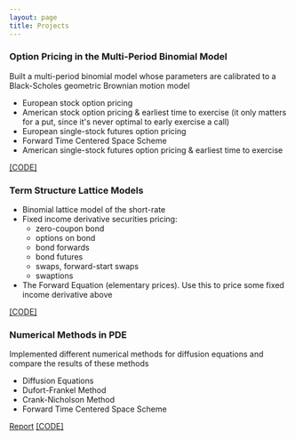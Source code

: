 ```yaml
---
layout: page
title: Projects
---
```

<!-- 3. Option-Pricing-in-the-Multi-Period-Binomial-Model -->
<div class="media">
    <div class="media-body">
       <p class="media-heading">
          <h3>Option Pricing in the Multi-Period Binomial Model</h3>
          <p>Built a multi-period binomial model whose parameters are calibrated to a Black-Scholes geometric Brownian motion model</p>
          <ul>
        <li>European stock option pricing</li>
        <li>American stock option pricing & earliest time to exercise (it only matters for a put, since it's never optimal to early exercise a call)</li>
        <li>European single-stock futures option pricing
</li>
        <li>Forward Time Centered Space Scheme</li>
        <li>American single-stock futures option pricing & earliest time to exercise</li>
    </ul>
     <a href="https://github.com/WenqiAngieWu/Option-Pricing-in-the-Multi-Period-Binomial-Model/blob/master/BinomialModel.py">[CODE]</a> 
       </p>
    </div>
</div>




<!-- 2. Term-Structure-Lattice-Models -->
<div class="media">
    <div class="media-body">
       <p class="media-heading">
          <h3>Term Structure Lattice Models</h3>
          <p>
          <ul>
        <li>Binomial lattice model of the short-rate</li>
        <li>Fixed income derivative securities pricing: 
          <ul>
            <li>zero-coupon bond</li>
            <li>options on bond</li>
            <li>bond forwards</li>
            <li>bond futures</li>
            <li>swaps, forward-start swaps</li>
            <li>swaptions</li>
          </ul></li>
        <li>The Forward Equation (elementary prices). Use this to price some fixed income derivative above</li>
      </ul>
        <a href="https://github.com/WenqiAngieWu/Term-Structure-Lattice-Models/blob/master/TermStructure.py">[CODE]</a> 
        </p>
      </p>
    </div>
</div>


<!-- 1. Numerical Methods in PDE -->
<div class="media">
    <div class="media-body">
       <p class="media-heading">
          <h3>Numerical Methods in PDE</h3>
          <p>Implemented different numerical methods for diffusion equations and compare the results of these methods</p>
          <ul>
  			<li>Diffusion Equations</li>
  			<li>Dufort-Frankel Method</li>
  			<li>Crank-Nicholson Method</li>
  			<li>Forward Time Centered Space Scheme</li>
		</ul>
        <i class='far fa-file'></i>
        <a class="main-nav-item" href="/pdf/Diffusion_Equation.pdf">Report</a> <a href="https://github.com/WenqiAngieWu/Numerical-Methods-in-PDE/tree/master/Diffusion%20Equation/Codes">[CODE]</a> 
       </p>
    </div>
</div>

<!-- <a href="/pdf/Diffusion_Equation.pdf">[PDF]</a> 
 -->








